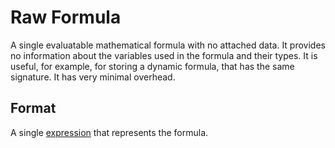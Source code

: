 # Raw Formula
A single evaluatable mathematical formula with no attached data. It provides no information about the variables used in the formula and their types. It is useful, for example, for storing a dynamic formula, that has the same signature. It has very minimal overhead.

## Format

A single [expression](/expressions/Expression.md) that represents the formula.